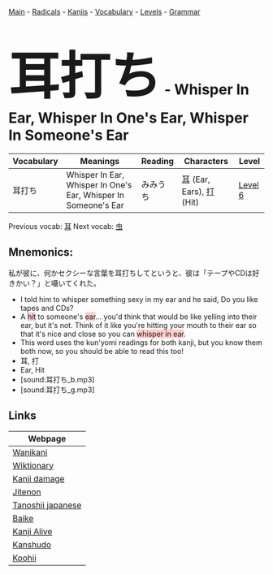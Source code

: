 <style> bigfont {font-size: 100px}</style>
[Main](../README.md) -
[Radicals](../radicals.md) -
[Kanjis](../kanjis.md) -
[Vocabulary](../vocabulary.md) -
[Levels](../levels.md) -
[Grammar](../grammar.md)
# <bigfont> 耳打ち</bigfont> - Whisper In Ear, Whisper In One's Ear, Whisper In Someone's Ear 

| Vocabulary | Meanings | Reading | Characters | Level |
| --- | --- | --- | --- | --- |
| 耳打ち | Whisper In Ear, Whisper In One's Ear, Whisper In Someone's Ear | みみうち |  [耳](../kanjis/耳.md) (Ear, Ears), [打](../kanjis/打.md) (Hit) | [Level 6](../levels/wk_level6.md) |

Previous vocab: [耳](耳.md) Next vocab: [虫](虫.md) 

## Mnemonics:
私が彼に、何かセクシーな言葉を耳打ちしてというと、彼は「テープやCDは好きかい？」と囁いてくれた。
* I told him to whisper something sexy in my ear and he said, Do you like tapes and CDs?
* A <span style="background-color:#ffcccb"> hit</span> to someone's <span style="background-color:#ffcccb"> ear</span>... you'd think that would be like yelling into their ear, but it's not. Think of it like you're hitting your mouth to their ear so that it's nice and close so you can <span style="background-color:#ffcccb"> whisper in ear</span>.
* This word uses the kun'yomi readings for both kanji, but you know them both now, so you should be able to read this too!
* 耳, 打
* Ear, Hit
* [sound:耳打ち_b.mp3]
* [sound:耳打ち_g.mp3]


## Links 

| Webpage |
| --- |
| [Wanikani          ](https://www.wanikani.com/kanji/耳打ち) |
| [Wiktionary        ](https://en.wiktionary.org/wiki/耳打ち) |
| [Kanji damage      ](http://www.kanjidamage.com/kanji/search?utf8=✓&q=耳打ち) |
| [Jitenon           ](https://jitenon.com/kanji/耳打ち) |
| [Tanoshii japanese ](https://www.tanoshiijapanese.com/dictionary/kanji.cfm?k=耳打ち) |
| [Baike             ](https://baike.baidu.com/item/耳打ち) |
| [Kanji Alive       ](https://app.kanjialive.com/耳打ち) |
| [Kanshudo          ](https://www.kanshudo.com/searchmn?q=耳打ち) |
| [Koohii            ](https://kanji.koohii.com/study/kanji/耳打ち) |
